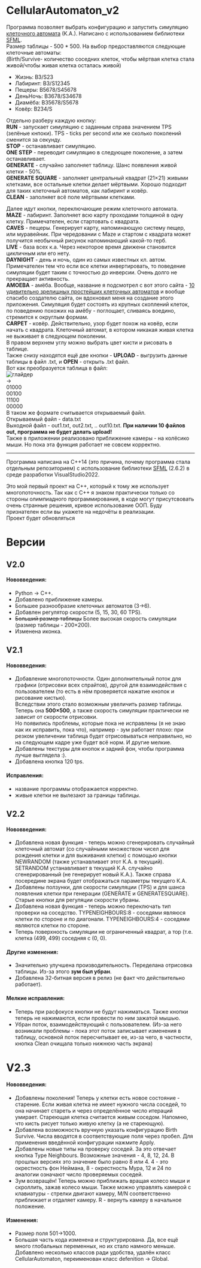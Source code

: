 # CellularAutomaton_v2
Программа позволяет выбрать конфигурацию и запустить симуляцию [клеточного автомата](https://ru.wikipedia.org/wiki/Клеточный_автомат) (К.А.). Написано с использованием библиотеки [SFML](https://www.sfml-dev.org/).\
Размер таблицы - 500 * 500.
На выбор предоставляются следующие клеточные автоматы:\
(Birth/Survive- количество соседних клеток, чтобы мёртвая клетка стала живой/чтобы живая клетка осталась живой)
- Жизнь: B3/S23
- Лабиринт: B3/S12345
- Пещеры: B5678/S45678
- ДеньНочь: B3678/S34678
- Диамёба: B35678/S5678
- Ковёр: B234/S

Отдельно разберу каждую кнопку:\
**RUN** - запускает симуляцию с заданным справа значением TPS (зелёные кнпоки). TPS - ticks per second или же сколько поколений сменится за секунду.\
**STOP** - останавливает симуляцию.\
**ONE STEP** - переводит симуляцию в следующее поколение, а затем останавливает.\
**GENERATE** - случайно заполняет таблицу. Шанс появления живой клетки - 50%.\
**GENERATE SQUARE** - заполняет центральный квадрат (21×21) живыми клетками, все остальные клетки делает мёртвыми. Хорошо подходит для таких клеточный автоматов, как лабиринт и ковёр.\
**CLEAN** - заполняет всё поле мёртвыми клетками.

Далее идут кнопки, переключающие режим клеточного автомата.\
**MAZE** - лабиринт. Заполняет всю карту проходами толщиной в одну клетку. Примечателен, если стартовать с квадрата.\
**CAVES** - пещеры. Генерирует карту, напоминающую систему пещер, или муравейник. При чередовании c Maze и стартом с квадрата может получится необычный рисунок напоминающий какой-то герб.\
**LIVE** - база всех к.а. Через некоторое время движени становится цикличным или его нету.\
**DAYNIGHT** - день и ночь, один из самых известных кл. автом. Примечателен тем что если все клетки инвертировать, то поведение симуляции будет таким с точностью до инверсии. Очень долго не прекращает активность.\
**AMOEBA** - амёба. Вообще, название я подсмотрел с вот этого сайта - [10 удивительно зрелищных простейших клеточных автоматов](https://habr.com/ru/articles/718620/) и вообще спасибо создателю сайта, он вдохновил меня на создание этого приложения. Симуляция будет состоять из крупных скоплений клеток, по поведению похожих на амёбу - поглощает, сливаясь воедино, стремится к округлым формам.\
**CARPET** - ковёр. Действительно, узор будет похож на ковёр, если начать с квадрата. Клеточный автомат, в котором никакая живая клетка не выживает в следующем поколении.\
В правом верхнем углу можно выбрать цвет кисти и рисовать в таблице.\
Также снизу находятся ещё две кнопки - **UPLOAD** - выгрузить данные таблицы в файл .txt, и **OPEN** - открыть .txt файл.\
Вот как преобразуется таблица в файл:\
![глайдер](https://github.com/user-attachments/assets/0738a0d6-b43f-4f3a-9479-b592e7116e8a "глайдер")\
->\
01000\
00100\
11100\
00000\
В таком же формате считывается открываемый файл.\
Открываемый файл - data.txt  
Выходной файл - out1.txt, out2.txt, .. out10.txt. **При наличии 10 файлов out, программа не будет делать upload!**\
Также в приложении реализовано приближение камеры - на колёсико мыши. Но пока эта функция работает не совсем корректно.

------
Программа написана на C++14 (это причина, почему программа стала отдельным репозиторием) с использование библиотеки [SFML](https://www.sfml-dev.org/) (2.6.2)
в среде разработки VisualStudio2022.


Это мой первый проект на C++, который к тому же использует многопоточность. Так как с C++ я знаком практически только со стороны олимпиадного программирования, в коде могут присутсвовать очень странные решения, 
кривое использование ООП. Буду признателен если вы укажете на недочёты в реализации.\
Проект будет обновляться
# Версии
## V2.0
#### Нововведения:
- Python -> C++.
- Добавлено приближение камеры.
- Большее разнообразие клеточных автоматов (3->6).
- Добавлен регулятор скорости (5, 15, 30, 60 TPS).
- ~~Больший размер таблицы~~ Более высокая скорость симуляции (размер таблицы - 200×200).
- Изменена иконка.
## V2.1
#### Нововведения:
- Добавление многопоточности. Один дополнительный поток для графики (отрисовки всех спрайтов), другой для взаимодействия с пользователем (то есть в нём проверяется нажатие кнопок и рисование кистью). \
Вследствии этого стало возможным увеличить размер таблицы. Теперь она **500×500**, а также скорость симуляции практически не зависит от скорости отрисовки. \
Но появились проблемы, которые пока не исправлены (я не знаю как их исправить, пока что), например - зум работает плохо: при резком увеличении таблица будет отрисовываться неправильно, но на следующем кадре уже будет всё норм. И другие мелкие.
- Добавлены текстуры для кнопок и задний фон, чтобы программа лучше выглядела :).
- Добавлена кнопка 120 tps.
#### Исправления:
- название программы отображается корректно.
- живые клетки не вылезают за границы таблицы.
## V2.2
#### Нововведения:
- Добавлена новая функция - теперь можно сгенерировать случайный клеточный автомат  (со случайными множеством чисел для рождения клетки и для выживания клетки) c помощью кнопки NEWRANDOM (также устанавливает этот К.А. в текущий). SETRANDOM устанавливает в текущий К.А. случайно сгенерированный (не генерирует новый К.А.). Также справа посередине экрана будет отображаться параметры текущего К.А.
- Добавлены ползунки, для скорости симуляции (TPS) и для шанса появления клетки при генерации (GENERATE и GENERATESQUARE). Старые кнопки для регуляции скорости убраны.
- Добавлена новая функция - теперь можно переключать тип проверки на соседство. TYPENEIGHBOURS:8 - соседями являюся клетки по стороне и по диагонали. TYPENEIGHBOURS:4 - соседями являются клетки по стороне.
- Теперь поверхность симуляции не ограниченный квадрат, а тор (т.е. клетка (499, 499) соседняя с (0, 0).
#### Другие изменения:
- Значительно улучшена производительность. Переделана отрисовка таблицы. Из-за этого **зум был убран**.
- Добавлена 32-битная версия в релиз (не факт что действительно работает).
#### Мелкие исправления:
- Теперь при расфокусе кнопки не будут нажиматься. Также кнопки теперь не нажимаются, если провести по ним зажатой мышью.
- Убран поток, взаимодействующий с пользователем. (Из-за него возникали проблемы - пока этот поток записывает изменения в таблицу, основной поток пересчитывает ее, из-за чего, в частности, кнопка Clean очищала только нижнюю часть экрана)
# V2.3
#### Нововведения:
- Добавлены поколения! Теперь у клетки есть новое состояние - старение. Если живая клетка не имеет нужного числа соседей, то она начинает стареть и через определённое число итераций умирает. Стареющая клетка считается живым соседом. Напомню, что кисть рисует только живую клетку (а не стареющую).
- Добавлена возможность вручную указать конфигурацию Birth Survive. Числа вводятся в соответствующие поля через пробел. Для применения введённой конфигурации нажмите Apply.
- Добавлены новые типы на проверку соседей. За это отвечает кнопка Type Neighbours. Возможные значения - 4, 8, 12, 24. В прошлых версиях это значение было равно 8 или 4. 4 - это окрестность фон Неймана, 8 - окрестность Мура, 12 и 24 по аналогии означают число проверяемых соседей.
- Зум возвращён! Теперь можно приближать вращая колесо мыши и скроллить, зажав колесо мыши. Также можно управлять камерой с клавиатуры - стрелки двигают камеру,  M/N соответственно приближает и отдаляет камеру. R - вернуть камеру в начальное положение.
#### Изменения:
- Размер поля 501->1000. 
- Большая часть кода изменена и структурирована. Да, все ещё много глобальных переменных, но их стало намного меньше. Добавлено несколько классов ради удобства, удалён класс CellularAutomaton, переименован класс defenition -> Global.

